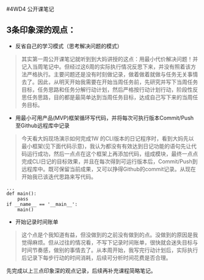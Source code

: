 #4WD4 公开课笔记

## 3条印象深的观点：
- 反省自己的学习模式（思考解决问题的模式）
> 其实第一周公开课笔记就听到到大妈讲授的这点：用最小代价解决问题！并记入当周笔记中。但经过这6周的实际执行情况反思下来，并没有照着该方法严格执行。主要问题还是没有时刻做记录，做着做着就做与任务无关事情去了。因此，从明天开始我需要在开始当周任务前，先研究并写下当周任务目标，任务思路和任务分解行动计划，然后严格按行动计划行动，阶段性反思任务思路，目的都是最简单达到当周任务目标，达成自己写下来的当周任务目标。
- 用最小可用产品(MVP)框架循环写代码，并将每次可执行版本Commit/Push至Github远程库中记录
> 今天看大妈现场演示如何完成1W 的CLI版本的日记程序时，看到大妈先以最小框架(见下面代码示意)，我认为都没有有效达到日记功能的语句先让代码运行成功，然后一点点在这个框架上再添加代码，组成模块，最终一点点完成CLI日记的目标效果，并且在每次得到可运行版本后，Commit/Push到远程库中。既可保留当前成果，又可以挣得Github的commit记录。从现在开始我已该迭代思路来写代码。

```
...
def main():
    pass
if __name__ == '__main__':
    main()
```
- 开始记录时间账单
> 这个点是个我知道有益，但没做到的之前没有做到的点。没做到的原因是我觉得麻烦。但从过往的情况看，不写下记录时间账单，很快就会迷失目标与时间节奏感，做别的事情去了。从本周开始，我写完行动计划后，实际执行后记录下每步行动的时间消耗，后续可分析时间花费是否合理。

先完成以上三点印象深的观点记录，后续再补充课程简略笔记。